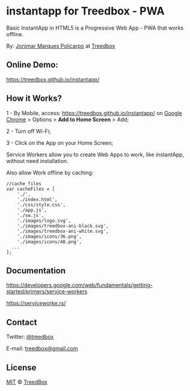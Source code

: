 # instantapp for Treedbox - PWA
Basic InstantApp in HTML5 is a Progressive Web App - PWA that works offline.

By: [Jonimar Marques Policarpo](http://treedbox.com) at [Treedbox](http://treedbox.com)

## Online Demo:
https://treedbox.github.io/instantapp/

## How it Works?
1 - By Mobile, access: https://treedbox.github.io/instantapp/ on [Google Chrome](https://play.google.com/store/apps/details?id=com.android.chrome) > Options > **Add to Home Screen** > Add;

2 - Turn off Wi-Fi;

3 - Click on the App on your Home Screen;

Service Workers allow you to create Web Apps to work, like instantApp, without need installation.

Also allow Work offline by caching:
```
//cache files
var cacheFiles = [
	'./',
	'./index.html',
	'./css/style.css',
	'./app.js',
	'./sw.js',
	'./images/logo.svg',
	'./images/treedbox-ani-black.svg',
	'./images/treedbox-ani-white.svg',
	'./images/icons/36.png',
	'./images/icons/48.png',
  ...
];
```
## Documentation
https://developers.google.com/web/fundamentals/getting-started/primers/service-workers

https://serviceworke.rs/


## Contact
Twitter: [@treedbox](http://twitter.com/treedbox)

E-mail: [treedbox@gmail.com](mailto:treedbox@gmail.com)

## License
[MIT](LICENSE.md) © [TreedBox](https://github.com/treedbox)
